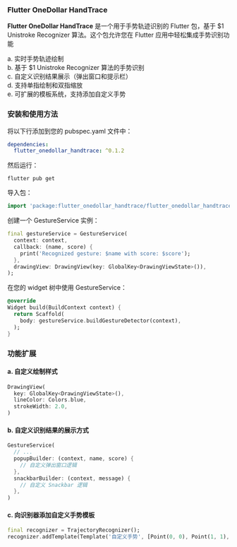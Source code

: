 ### Flutter OneDollar HandTrace
**Flutter OneDollar HandTrace** 是一个用于手势轨迹识别的 Flutter 包，基于 $1 Unistroke Recognizer 算法。这个包允许您在 Flutter 应用中轻松集成手势识别功能<br/>

a. 实时手势轨迹绘制<br/>
b. 基于 $1 Unistroke Recognizer 算法的手势识别<br/>
c. 自定义识别结果展示（弹出窗口和提示栏）<br/>
d. 支持单指绘制和双指缩放<br/>
e. 可扩展的模板系统，支持添加自定义手势<br/>

### 安装和使用方法

将以下行添加到您的 pubspec.yaml 文件中：

```yaml
dependencies:
  flutter_onedollar_handtrace: ^0.1.2
```

然后运行：

```
flutter pub get
```

导入包：

```dart
import 'package:flutter_onedollar_handtrace/flutter_onedollar_handtrace.dart';
```

创建一个 GestureService 实例：

```dart
final gestureService = GestureService(
  context: context,
  callback: (name, score) {
    print('Recognized gesture: $name with score: $score');
  },
  drawingView: DrawingView(key: GlobalKey<DrawingViewState>()),
);
```

在您的 widget 树中使用 GestureService：

```dart
@override
Widget build(BuildContext context) {
  return Scaffold(
    body: gestureService.buildGestureDetector(context),
  );
}
```
### 功能扩展

#### a. 自定义绘制样式

```dart
DrawingView(
  key: GlobalKey<DrawingViewState>(),
  lineColor: Colors.blue,
  strokeWidth: 2.0,
)
```

#### b. 自定义识别结果的展示方式

```dart
GestureService(
  // ...
  popupBuilder: (context, name, score) {
    // 自定义弹出窗口逻辑
  },
  snackbarBuilder: (context, message) {
    // 自定义 Snackbar 逻辑
  },
)
```

#### c. 向识别器添加自定义手势模板

```dart
final recognizer = TrajectoryRecognizer();
recognizer.addTemplate(Template('自定义手势', [Point(0, 0), Point(1, 1), ...]));
```
